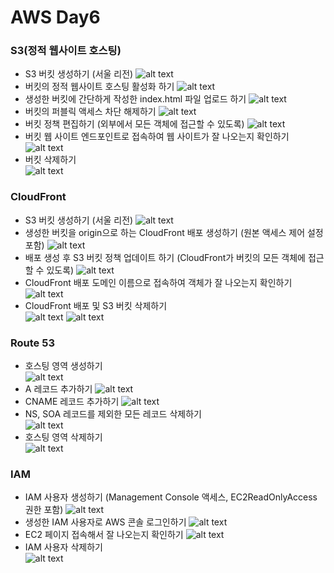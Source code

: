 # AWS Day6  

### S3(정적 웹사이트 호스팅)
- S3 버킷 생성하기 (서울 리전)
![alt text](../../Images/AWS/Day_6/01_Create_Bucket.png)
- 버킷의 정적 웹사이트 호스팅 활성화 하기
![alt text](../../Images/AWS/Day_6/02_Activate_Static_Bucket.png) 
- 생성한 버킷에 간단하게 작성한 index.html 파일 업로드 하기
![alt text](../../Images/AWS/Day_6/03_Upload_index_to_Bucket.png) 
- 버킷의 퍼블릭 액세스 차단 해제하기
![alt text](../../Images/AWS/Day_6/04_Change_Policy_Bucket.png) 
- 버킷 정책 편집하기 (외부에서 모든 객체에 접근할 수 있도록)
![alt text](../../Images/AWS/Day_6/05_Change_Policy_Bucket.png) 
- 버킷 웹 사이트 엔드포인트로 접속하여 웹 사이트가 잘 나오는지 확인하기
![alt text](../../Images/AWS/Day_6/06_Change_Policy_Bucket.png) 
- 버킷 삭제하기  
![alt text](../../Images/AWS/Day_6/19_Delete_Bucket.png) 


### CloudFront  

- S3 버킷 생성하기 (서울 리전)
![alt text](../../Images/AWS/Day_6/01_Create_Bucket.png)
- 생성한 버킷을 origin으로 하는 CloudFront 배포 생성하기 (원본 액세스 제어 설정 포함)
![alt text](../../Images/AWS/Day_6/08_CloudFront_Publish.png) 
- 배포 생성 후 S3 버킷 정책 업데이트 하기 (CloudFront가 버킷의 모든 객체에 접근할 수 있도록)
![alt text](../../Images/AWS/Day_6/07_Change_Policy_Bucket.png) 
- CloudFront 배포 도메인 이름으로 접속하여 객체가 잘 나오는지 확인하기
![alt text](../../Images/AWS/Day_6/09_CloudFront_Publish.png) 
- CloudFront 배포 및 S3 버킷 삭제하기  
![alt text](../../Images/AWS/Day_6/20_Delete_CloudFront.png)
![alt text](../../Images/AWS/Day_6/19_Delete_Bucket.png) 


### Route 53  
- 호스팅 영역 생성하기  
![alt text](../../Images/AWS/Day_6/10_Create_HostingArea_Route53.png) 
- A 레코드 추가하기
![alt text](../../Images/AWS/Day_6/11_A_Record_on_Route53.png) 
- CNAME 레코드 추가하기
![alt text](../../Images/AWS/Day_6/12_Cname_Record_on_Route53.png) 
- NS, SOA 레코드를 제외한 모든 레코드 삭제하기  
![alt text](../../Images/AWS/Day_6/13_Delete_Records_Route53.png) 
- 호스팅 영역 삭제하기  
![alt text](../../Images/AWS/Day_6/18_Delete_HostingArea_Route53.png) 

### IAM  

- IAM 사용자 생성하기 (Management Console 액세스, EC2ReadOnlyAccess 권한 포함)
![alt text](../../Images/AWS/Day_6/14_Create_User_IAM.png) 
- 생성한 IAM 사용자로 AWS 콘솔 로그인하기
![alt text](../../Images/AWS/Day_6/15_Login_IAM.png) 
- EC2 페이지 접속해서 잘 나오는지 확인하기
![alt text](../../Images/AWS/Day_6/16_Check_Login_IAM.png) 
- IAM 사용자 삭제하기  
![alt text](../../Images/AWS/Day_6/17_Delete_User_IAM.png) 
